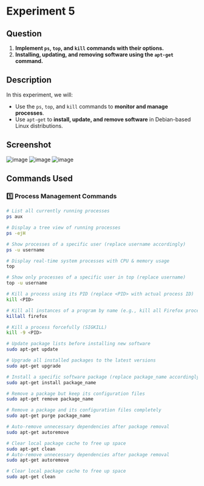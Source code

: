 # Experiment 5  

## Question  
1. **Implement `ps`, `top`, and `kill` commands with their options.**  
2. **Installing, updating, and removing software using the `apt-get` command.**  

## Description  

In this experiment, we will:  
- Use the `ps`, `top`, and `kill` commands to **monitor and manage processes**.  
- Use `apt-get` to **install, update, and remove software** in Debian-based Linux distributions.  

## Screenshot  

![image](https://github.com/user-attachments/assets/ba923f03-dcdd-49a4-91d1-1c44ebfdc492)
![image](https://github.com/user-attachments/assets/227f3a06-e74f-46a0-af9c-96cf56494f1e)
![image](https://github.com/user-attachments/assets/e42d0ab7-5a7c-4cb7-8bca-ab44db884bf1)


## Commands Used  

### **1️⃣ Process Management Commands**  

```bash
# List all currently running processes
ps aux  

# Display a tree view of running processes
ps -ejH  

# Show processes of a specific user (replace username accordingly)
ps -u username  

# Display real-time system processes with CPU & memory usage
top  

# Show only processes of a specific user in top (replace username)
top -u username  

# Kill a process using its PID (replace <PID> with actual process ID)
kill <PID>  

# Kill all instances of a program by name (e.g., kill all Firefox processes)
killall firefox  

# Kill a process forcefully (SIGKILL)
kill -9 <PID>  

# Update package lists before installing new software
sudo apt-get update  

# Upgrade all installed packages to the latest versions
sudo apt-get upgrade  

# Install a specific software package (replace package_name accordingly)
sudo apt-get install package_name  

# Remove a package but keep its configuration files
sudo apt-get remove package_name  

# Remove a package and its configuration files completely
sudo apt-get purge package_name  

# Auto-remove unnecessary dependencies after package removal
sudo apt-get autoremove  

# Clear local package cache to free up space
sudo apt-get clean  
# Auto-remove unnecessary dependencies after package removal
sudo apt-get autoremove  

# Clear local package cache to free up space
sudo apt-get clean  
